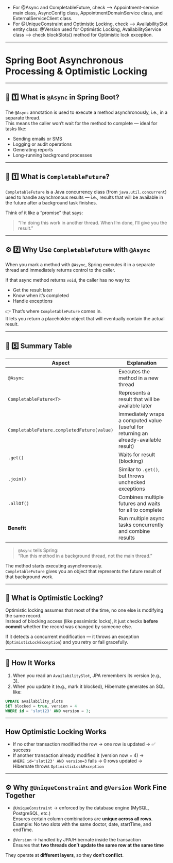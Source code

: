 
- For @Async and CompletableFuture, check --> Appointment-service main class, AsyncConfig class, AppointmentDomainService class, and ExternalServiceClient class.
- For @UniqueConstraint and Optimistic Locking, check --> AvailabilitySlot entity class: @Version used for Optimistic Locking, AvailabilityService class --> check blockSlots() method for Optimistic lock exception.

---

# Spring Boot Asynchronous Processing & Optimistic Locking

---

## 🧩 1️⃣ What is `@Async` in Spring Boot?

The `@Async` annotation is used to execute a method asynchronously, i.e., in a separate thread.  
This means the caller won’t wait for the method to complete — ideal for tasks like:

- Sending emails or SMS
- Logging or audit operations
- Generating reports
- Long-running background processes

---

## 🧠 1️⃣ What is `CompletableFuture`?

`CompletableFuture` is a Java concurrency class (from `java.util.concurrent`) used to handle asynchronous results — i.e., results that will be available in the future after a background task finishes.

Think of it like a “promise” that says:

> “I’m doing this work in another thread. When I’m done, I’ll give you the result.”

---

## ⚙️ 2️⃣ Why Use `CompletableFuture` with `@Async`

When you mark a method with `@Async`, Spring executes it in a separate thread and immediately returns control to the caller.

If that async method returns `void`, the caller has no way to:

- Get the result later
- Know when it’s completed
- Handle exceptions

👉 That’s where `CompletableFuture` comes in.  
It lets you return a placeholder object that will eventually contain the actual result.

---

## 🧾 5️⃣ Summary Table

| Aspect | Explanation |
|--------|-------------|
| `@Async` | Executes the method in a new thread |
| `CompletableFuture<T>` | Represents a result that will be available later |
| `CompletableFuture.completedFuture(value)` | Immediately wraps a computed value (useful for returning an already-available result) |
| `.get()` | Waits for result (blocking) |
| `.join()` | Similar to `.get()`, but throws unchecked exceptions |
| `.allOf()` | Combines multiple futures and waits for all to complete |
| **Benefit** | Run multiple async tasks concurrently and combine results |

> `@Async` tells Spring:  
> “Run this method in a background thread, not the main thread.”

The method starts executing asynchronously.  
`CompletableFuture` gives you an object that represents the future result of that background work.

---

## 🧩 What is Optimistic Locking?

Optimistic locking assumes that most of the time, no one else is modifying the same record.  
Instead of blocking access (like pessimistic locks), it just checks **before commit** whether the record was changed by someone else.

If it detects a concurrent modification — it throws an exception (`OptimisticLockException`) and you retry or fail gracefully.

---

## 🧠 How It Works

1. When you read an `AvailabilitySlot`, JPA remembers its version (e.g., 3).
2. When you update it (e.g., mark it blocked), Hibernate generates an SQL like:

```sql
UPDATE availability_slots
SET blocked = true, version = 4
WHERE id = 'slot123' AND version = 3;
```

---

## How Optimistic Locking Works

- If no other transaction modified the row → one row is updated → ✅ success  
- If another transaction already modified it (version now = 4) →  
  `WHERE id='slot123' AND version=3` fails → 0 rows updated →  
  Hibernate throws `OptimisticLockException`

---

## ⚙️ Why `@UniqueConstraint` and `@Version` Work Fine Together

- `@UniqueConstraint` → enforced by the database engine (MySQL, PostgreSQL, etc.)  
  Ensures certain column combinations are **unique across all rows**.  
  Example: No two slots with the same doctor, date, startTime, and endTime.

- `@Version` → handled by JPA/Hibernate inside the transaction  
  Ensures that **two threads don’t update the same row at the same time**

They operate at **different layers**, so they **don’t conflict**.
